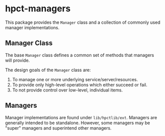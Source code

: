 # hpct-managers

This package provides the `Manager` class and a collection of commonly
used manager implementations.

## Manager Class
The base `Manager` class defines a common set of methods that managers
will provide.

The design goals of the `Manager` class are:
1. To manage one or more underlying service/server/resources.
2. To provide only high-level operations which either succeed or fail.
3. To not provide control over low-level, individual items.

## Managers

Manager implementations are found under `lib/hpctlib/ext`. Managers
are generally intended to be standalone. However, some managers may
be "super" managers and superintend other managers.

